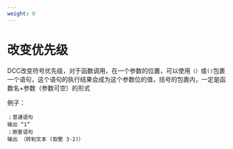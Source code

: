 ```yaml
---
weight: 8
---
```


# 改变优先级

DCC改变符号优先级，对于函数调用，在一个参数的位置，可以使用`（）`或`()`包裹一个语句，这个语句的执行结果会成为这个参数位的值，括号的包裹内，一定是函数名+参数（参数可空）的形式

例子：

```DCC
；普通语句
输出 “1”
；嵌套语句
输出 （转到文本 (取整 3-2)）
```